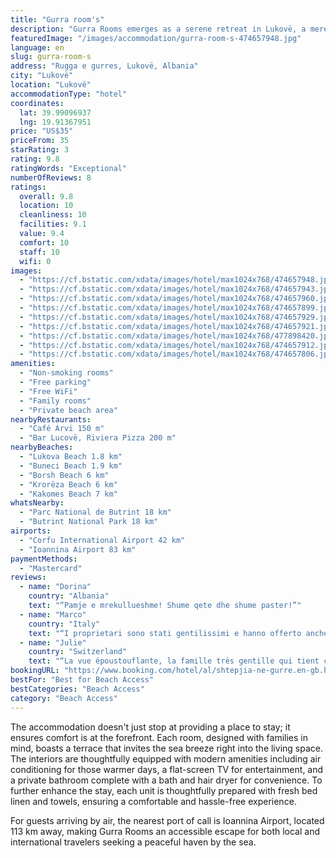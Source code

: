 ```yaml
---
title: "Gurra room's"
description: "Gurra Rooms emerges as a serene retreat in Lukovë, a mere stone's throw away from the pristine Lukova Beach."
featuredImage: "/images/accommodation/gurra-room-s-474657948.jpg"
language: en
slug: gurra-room-s
address: "Rugga e gurres, Lukovë, Albania"
city: "Lukovë"
location: "Lukovë"
accommodationType: "hotel"
coordinates:
  lat: 39.99096937
  lng: 19.91367951
price: "US$35"
priceFrom: 35
starRating: 3
rating: 9.8
ratingWords: "Exceptional"
numberOfReviews: 8
ratings:
  overall: 9.8
  location: 10
  cleanliness: 10
  facilities: 9.1
  value: 9.4
  comfort: 10
  staff: 10
  wifi: 0
images:
  - "https://cf.bstatic.com/xdata/images/hotel/max1024x768/474657948.jpg?k=2f076dec17745489f90a2c6c0c3d8ffac9029afda29071ec6c6af9d90faeb21a&o=&hp=1"
  - "https://cf.bstatic.com/xdata/images/hotel/max1024x768/474657943.jpg?k=0f88d3af17f78e468ccfec4c04b309729c78bc400714763493de05488e2b0077&o=&hp=1"
  - "https://cf.bstatic.com/xdata/images/hotel/max1024x768/474657960.jpg?k=78149e3205b3fb287ddcf55f3821c573a224a33e20688b37390a5539970313ed&o=&hp=1"
  - "https://cf.bstatic.com/xdata/images/hotel/max1024x768/474657899.jpg?k=2477b479a72dc4e6e56aa1f27e835723b004dbb78bf1c15b65619fb2693372d7&o=&hp=1"
  - "https://cf.bstatic.com/xdata/images/hotel/max1024x768/474657929.jpg?k=f631a75e910d033b18fec6eafaf1597313d985ff09dd00a6da6938ee58bd8729&o=&hp=1"
  - "https://cf.bstatic.com/xdata/images/hotel/max1024x768/474657921.jpg?k=551207d46314b53f24747da725e380561e7e4779ccc5b1e5651ca9395dd4fc66&o=&hp=1"
  - "https://cf.bstatic.com/xdata/images/hotel/max1024x768/477898420.jpg?k=4b9edad0f8204b7a3da396c6dba690f533d5fd95f02abaae9d4846be94c0cff2&o=&hp=1"
  - "https://cf.bstatic.com/xdata/images/hotel/max1024x768/474657912.jpg?k=1cdc420b70a96efa3248a55db4583cf174b28a33326de336e1b3dd079559ba7a&o=&hp=1"
  - "https://cf.bstatic.com/xdata/images/hotel/max1024x768/474657806.jpg?k=410b55d305b4ad2c6e7b3b0e5442e47add8a71a46150ca478bfc39798eef9aed&o=&hp=1"
amenities:
  - "Non-smoking rooms"
  - "Free parking"
  - "Free WiFi"
  - "Family rooms"
  - "Private beach area"
nearbyRestaurants:
  - "Café Arvi 150 m"
  - "Bar Lucovë, Riviera Pizza 200 m"
nearbyBeaches:
  - "Lukova Beach 1.8 km"
  - "Buneci Beach 1.9 km"
  - "Borsh Beach 6 km"
  - "Krorëza Beach 6 km"
  - "Kakomes Beach 7 km"
whatsNearby:
  - "Parc National de Butrint 18 km"
  - "Butrint National Park 18 km"
airports:
  - "Corfu International Airport 42 km"
  - "Ioannina Airport 83 km"
paymentMethods:
  - "Mastercard"
reviews:
  - name: "Dorina"
    country: "Albania"
    text: "“Pamje e mrekullueshme! Shume qete dhe shume paster!”"
  - name: "Marco"
    country: "Italy"
    text: "“I proprietari sono stati gentilissimi e hanno offerto anche una grigliata di carne a noi e agli altri ospiti della casa. La cosa più bella è la vista sulla baia, rilassante la mattina durante la colazione e spettacolare di sera con i colori del...”"
  - name: "Julie"
    country: "Switzerland"
    text: "“La vue époustouflante, la famille très gentille qui tient ce logement”"
bookingURL: "https://www.booking.com/hotel/al/shtepjia-ne-gurre.en-gb.html?aid=8035640"
bestFor: "Best for Beach Access"
bestCategories: "Beach Access"
category: "Beach Access"
---
```


The accommodation doesn't just stop at providing a place to stay; it ensures comfort is at the forefront. Each room, designed with families in mind, boasts a terrace that invites the sea breeze right into the living space. The interiors are thoughtfully equipped with modern amenities including air conditioning for those warmer days, a flat-screen TV for entertainment, and a private bathroom complete with a bath and hair dryer for convenience. To further enhance the stay, each unit is thoughtfully prepared with fresh bed linen and towels, ensuring a comfortable and hassle-free experience.

For guests arriving by air, the nearest port of call is Ioannina Airport, located 113 km away, making Gurra Rooms an accessible escape for both local and international travelers seeking a peaceful haven by the sea.